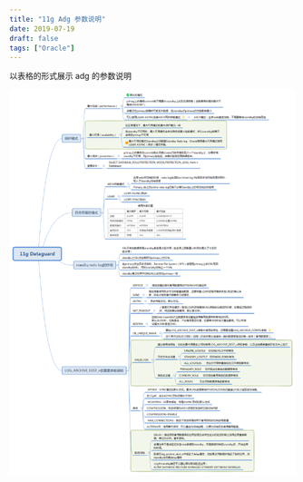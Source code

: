 ```yaml
---
title: "11g Adg 参数说明"
date: 2019-07-19
draft: false
tags: ["Oracle"]
---
```

以表格的形式展示 adg 的参数说明
<!--more-->


![](assets/dg-parameter.png)
